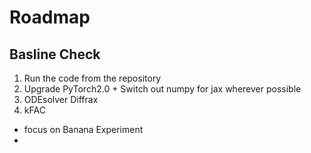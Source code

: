 # Roadmap

## Basline Check
1. Run the code from the repository
2. Upgrade PyTorch2.0 + Switch out numpy for jax wherever possible
3. ODEsolver Diffrax
4. kFAC

- focus on Banana Experiment
- 